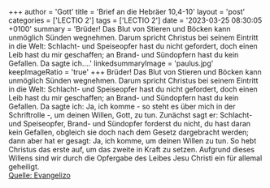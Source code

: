 +++
author = 'Gott'
title = 'Brief an die Hebräer 10,4-10'
layout = 'post'
categories = ['LECTIO 2']
tags = ['LECTIO 2']
date = '2023-03-25 08:30:05 +0100'
summary = 'Brüder! Das Blut von Stieren und Böcken kann unmöglich Sünden wegnehmen. Darum spricht Christus bei seinem Eintritt in die Welt: Schlacht- und Speiseopfer hast du nicht gefordert, doch einen Leib hast du mir geschaffen; an Brand- und Sündopfern hast du kein Gefallen. Da sagte ich....'
linkedsummaryImage = 'paulus.jpg'
keepImageRatio = 'true'
+++
Brüder! Das Blut von Stieren und Böcken kann unmöglich Sünden wegnehmen.
Darum spricht Christus bei seinem Eintritt in die Welt: Schlacht- und Speiseopfer hast du nicht gefordert, doch einen Leib hast du mir geschaffen;
an Brand- und Sündopfern hast du kein Gefallen.
Da sagte ich: Ja, ich komme - so steht es über mich in der Schriftrolle -, um deinen Willen, Gott, zu tun.<!--more-->
Zunächst sagt er: Schlacht- und Speiseopfer, Brand- und Sündopfer forderst du nicht, du hast daran kein Gefallen, obgleich sie doch nach dem Gesetz dargebracht werden;
dann aber hat er gesagt: Ja, ich komme, um deinen Willen zu tun. So hebt Christus das erste auf, um das zweite in Kraft zu setzen.
Aufgrund dieses Willens sind wir durch die Opfergabe des Leibes Jesu Christi ein für allemal geheiligt.<br> [Quelle: Evangelizo](https://evangeliumtagfuertag.org/DE/gospel)